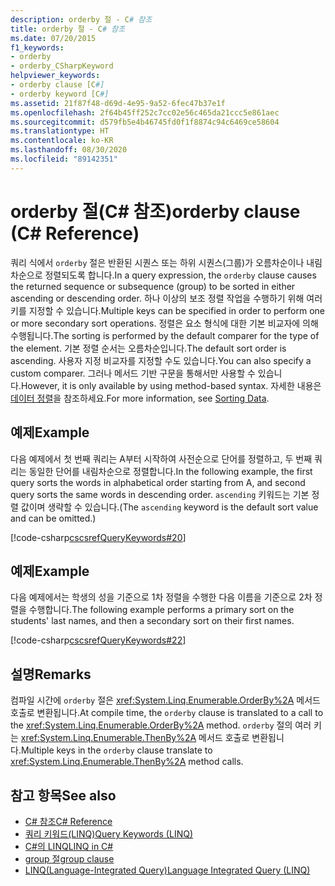 ```yaml
---
description: orderby 절 - C# 참조
title: orderby 절 - C# 참조
ms.date: 07/20/2015
f1_keywords:
- orderby
- orderby_CSharpKeyword
helpviewer_keywords:
- orderby clause [C#]
- orderby keyword [C#]
ms.assetid: 21f87f48-d69d-4e95-9a52-6fec47b37e1f
ms.openlocfilehash: 2f64b45ff252c7cc02e56c465da21ccc5e861aec
ms.sourcegitcommit: d579fb5e4b46745fd0f1f8874c94c6469ce58604
ms.translationtype: HT
ms.contentlocale: ko-KR
ms.lasthandoff: 08/30/2020
ms.locfileid: "89142351"
---
```

# <a name="orderby-clause-c-reference"></a><span data-ttu-id="f6b89-103">orderby 절(C# 참조)</span><span class="sxs-lookup"><span data-stu-id="f6b89-103">orderby clause (C# Reference)</span></span>

<span data-ttu-id="f6b89-104">쿼리 식에서 `orderby` 절은 반환된 시퀀스 또는 하위 시퀀스(그룹)가 오름차순이나 내림차순으로 정렬되도록 합니다.</span><span class="sxs-lookup"><span data-stu-id="f6b89-104">In a query expression, the `orderby` clause causes the returned sequence or subsequence (group) to be sorted in either ascending or descending order.</span></span> <span data-ttu-id="f6b89-105">하나 이상의 보조 정렬 작업을 수행하기 위해 여러 키를 지정할 수 있습니다.</span><span class="sxs-lookup"><span data-stu-id="f6b89-105">Multiple keys can be specified in order to perform one or more secondary sort operations.</span></span> <span data-ttu-id="f6b89-106">정렬은 요소 형식에 대한 기본 비교자에 의해 수행됩니다.</span><span class="sxs-lookup"><span data-stu-id="f6b89-106">The sorting is performed by the default comparer for the type of the element.</span></span> <span data-ttu-id="f6b89-107">기본 정렬 순서는 오름차순입니다.</span><span class="sxs-lookup"><span data-stu-id="f6b89-107">The default sort order is ascending.</span></span> <span data-ttu-id="f6b89-108">사용자 지정 비교자를 지정할 수도 있습니다.</span><span class="sxs-lookup"><span data-stu-id="f6b89-108">You can also specify a custom comparer.</span></span> <span data-ttu-id="f6b89-109">그러나 메서드 기반 구문을 통해서만 사용할 수 있습니다.</span><span class="sxs-lookup"><span data-stu-id="f6b89-109">However, it is only available by using method-based syntax.</span></span> <span data-ttu-id="f6b89-110">자세한 내용은 [데이터 정렬](../../programming-guide/concepts/linq/sorting-data.md)을 참조하세요.</span><span class="sxs-lookup"><span data-stu-id="f6b89-110">For more information, see [Sorting Data](../../programming-guide/concepts/linq/sorting-data.md).</span></span>

## <a name="example"></a><span data-ttu-id="f6b89-111">예제</span><span class="sxs-lookup"><span data-stu-id="f6b89-111">Example</span></span>

<span data-ttu-id="f6b89-112">다음 예제에서 첫 번째 쿼리는 A부터 시작하여 사전순으로 단어를 정렬하고, 두 번째 쿼리는 동일한 단어를 내림차순으로 정렬합니다.</span><span class="sxs-lookup"><span data-stu-id="f6b89-112">In the following example, the first query sorts the words in alphabetical order starting from A, and second query sorts the same words in descending order.</span></span> <span data-ttu-id="f6b89-113">`ascending` 키워드는 기본 정렬 값이며 생략할 수 있습니다.</span><span class="sxs-lookup"><span data-stu-id="f6b89-113">(The `ascending` keyword is the default sort value and can be omitted.)</span></span>

[!code-csharp[cscsrefQueryKeywords#20](~/samples/snippets/csharp/VS_Snippets_VBCSharp/CsCsrefQueryKeywords/CS/Orderby.cs#20)]

## <a name="example"></a><span data-ttu-id="f6b89-114">예제</span><span class="sxs-lookup"><span data-stu-id="f6b89-114">Example</span></span>

<span data-ttu-id="f6b89-115">다음 예제에서는 학생의 성을 기준으로 1차 정렬을 수행한 다음 이름을 기준으로 2차 정렬을 수행합니다.</span><span class="sxs-lookup"><span data-stu-id="f6b89-115">The following example performs a primary sort on the students' last names, and then a secondary sort on their first names.</span></span>

[!code-csharp[cscsrefQueryKeywords#22](~/samples/snippets/csharp/VS_Snippets_VBCSharp/CsCsrefQueryKeywords/CS/Orderby.cs#22)]

## <a name="remarks"></a><span data-ttu-id="f6b89-116">설명</span><span class="sxs-lookup"><span data-stu-id="f6b89-116">Remarks</span></span>

<span data-ttu-id="f6b89-117">컴파일 시간에 `orderby` 절은 <xref:System.Linq.Enumerable.OrderBy%2A> 메서드 호출로 변환됩니다.</span><span class="sxs-lookup"><span data-stu-id="f6b89-117">At compile time, the `orderby` clause is translated to a call to the <xref:System.Linq.Enumerable.OrderBy%2A> method.</span></span> <span data-ttu-id="f6b89-118">`orderby` 절의 여러 키는 <xref:System.Linq.Enumerable.ThenBy%2A> 메서드 호출로 변환됩니다.</span><span class="sxs-lookup"><span data-stu-id="f6b89-118">Multiple keys in the `orderby` clause translate to <xref:System.Linq.Enumerable.ThenBy%2A> method calls.</span></span>

## <a name="see-also"></a><span data-ttu-id="f6b89-119">참고 항목</span><span class="sxs-lookup"><span data-stu-id="f6b89-119">See also</span></span>

- [<span data-ttu-id="f6b89-120">C# 참조</span><span class="sxs-lookup"><span data-stu-id="f6b89-120">C# Reference</span></span>](../index.md)
- [<span data-ttu-id="f6b89-121">쿼리 키워드(LINQ)</span><span class="sxs-lookup"><span data-stu-id="f6b89-121">Query Keywords (LINQ)</span></span>](query-keywords.md)
- [<span data-ttu-id="f6b89-122">C#의 LINQ</span><span class="sxs-lookup"><span data-stu-id="f6b89-122">LINQ in C#</span></span>](../../linq/index.md)
- [<span data-ttu-id="f6b89-123">group 절</span><span class="sxs-lookup"><span data-stu-id="f6b89-123">group clause</span></span>](group-clause.md)
- [<span data-ttu-id="f6b89-124">LINQ(Language-Integrated Query)</span><span class="sxs-lookup"><span data-stu-id="f6b89-124">Language Integrated Query (LINQ)</span></span>](../../programming-guide/concepts/linq/index.md)
